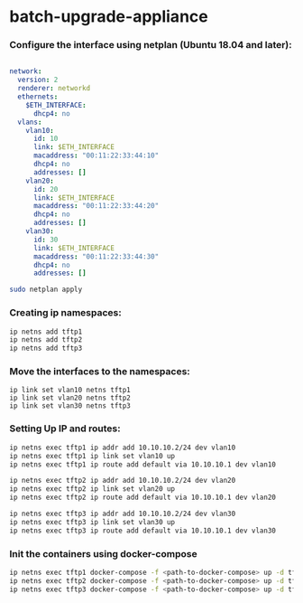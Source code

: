 # batch-upgrade-appliance


### Configure the interface using netplan (Ubuntu 18.04 and later):

```yaml

network:
  version: 2
  renderer: networkd
  ethernets:
    $ETH_INTERFACE:
      dhcp4: no
  vlans:
    vlan10:
      id: 10
      link: $ETH_INTERFACE
      macaddress: "00:11:22:33:44:10"
      dhcp4: no
      addresses: []
    vlan20:
      id: 20
      link: $ETH_INTERFACE
      macaddress: "00:11:22:33:44:20"
      dhcp4: no
      addresses: []
    vlan30:
      id: 30
      link: $ETH_INTERFACE
      macaddress: "00:11:22:33:44:30"
      dhcp4: no
      addresses: []

```

```bash
sudo netplan apply
```

### Creating ip namespaces: 

```bash
ip netns add tftp1
ip netns add tftp2
ip netns add tftp3
```

### Move the interfaces to the namespaces:
```
ip link set vlan10 netns tftp1
ip link set vlan20 netns tftp2
ip link set vlan30 netns tftp3
```


### Setting Up IP and routes: 

```bash
ip netns exec tftp1 ip addr add 10.10.10.2/24 dev vlan10
ip netns exec tftp1 ip link set vlan10 up
ip netns exec tftp1 ip route add default via 10.10.10.1 dev vlan10

ip netns exec tftp2 ip addr add 10.10.10.2/24 dev vlan20
ip netns exec tftp2 ip link set vlan20 up
ip netns exec tftp2 ip route add default via 10.10.10.1 dev vlan20

ip netns exec tftp3 ip addr add 10.10.10.2/24 dev vlan30
ip netns exec tftp3 ip link set vlan30 up
ip netns exec tftp3 ip route add default via 10.10.10.1 dev vlan30
```

### Init the containers using docker-compose
```bash
ip netns exec tftp1 docker-compose -f <path-to-docker-compose> up -d tftp1
ip netns exec tftp2 docker-compose -f <path-to-docker-compose> up -d tftp2
ip netns exec tftp3 docker-compose -f <path-to-docker-compose> up -d tftp3
